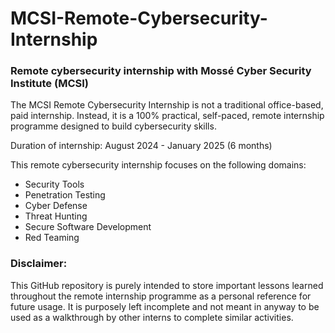 # MCSI-Remote-Cybersecurity-Internship
### Remote cybersecurity internship with Mossé Cyber Security Institute (MCSI)

The MCSI Remote Cybersecurity Internship is not a traditional office-based, paid internship. Instead, it is a 100% practical, self-paced, remote internship programme designed to build cybersecurity skills.

Duration of internship: August 2024 - January 2025 (6 months)

This remote cybersecurity internship focuses on the following domains:
- Security Tools
- Penetration Testing
- Cyber Defense
- Threat Hunting
- Secure Software Development
- Red Teaming


### Disclaimer:
This GitHub repository is purely intended to store important lessons learned throughout the remote internship programme as a personal reference for future usage. It is purposely left incomplete and not meant in anyway to be used as a walkthrough by other interns to complete similar activities.

